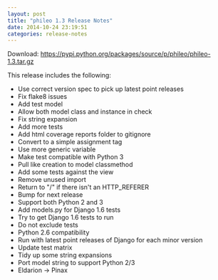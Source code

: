 ```yaml
---
layout: post
title: "phileo 1.3 Release Notes"
date: 2014-10-24 23:19:51
categories: release-notes
---
```


Download: <https://pypi.python.org/packages/source/p/phileo/phileo-1.3.tar.gz>

This release includes the following:

* Use correct version spec to pick up latest point releases
* Fix flake8 issues
* Add test model
* Allow both model class and instance in check
* Fix string expansion
* Add more tests
* Add html coverage reports folder to gitignore
* Convert to a simple assignment tag
* Use more generic variable
* Make test compatible with Python 3
* Pull like creation to model classmethod
* Add some tests against the view
* Remove unused import
* Return to "/" if there isn't an HTTP_REFERER
* Bump for next release
* Support both Python 2 and 3
* Add models.py for Django 1.6 tests
* Try to get Django 1.6 tests to run
* Do not exclude tests
* Python 2.6 compatibility
* Run with latest point releases of Django for each minor version
* Update test matrix
* Tidy up some string expansions
* Port model string to support Python 2/3
* Eldarion -> Pinax
